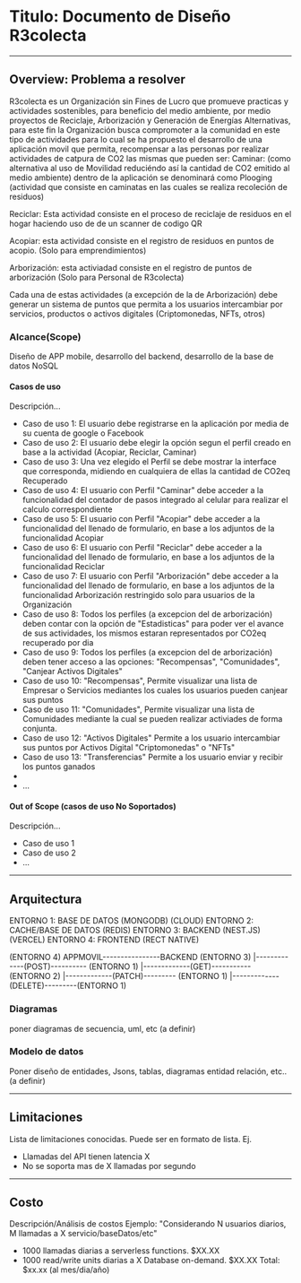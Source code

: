 # Titulo: Documento de Diseño R3colecta
---
## Overview: Problema a resolver
R3colecta es un Organización sin Fines de Lucro que promueve practicas y actividades sostenibles, para beneficio del medio ambiente, por medio proyectos de Reciclaje, Arborización y Generación de Energías Alternativas, para este fin la Organización busca compromoter a la comunidad en este tipo de actividades para lo cual se ha propuesto el desarrollo de una aplicación movil que permita, recompensar a las personas por realizar actividades de catpura de CO2 las mismas que pueden ser:
Caminar:  (como alternativa al uso de Movilidad reduciéndo así la cantidad de CO2 emitido al medio ambiente) dentro de la aplicación se denominará como Plooging (actividad que consiste en caminatas en las cuales se realiza recoleción de residuos)

Reciclar: Esta actividad consiste en el proceso de reciclaje de residuos en el hogar haciendo uso de de un scanner de codigo QR

Acopiar: esta actividad consiste en el registro de residuos en puntos de acopio. (Solo para emprendimientos)

Arborización: esta activiadad consiste en el registro de puntos de arborización (Solo para Personal de R3colecta)

Cada una de estas actividades (a excepción de la de Arborización) debe generar un sistema de puntos que permita a los usuarios intercambiar por servicios, productos o activos digitales (Criptomonedas, NFTs, otros)

### Alcance(Scope)
Diseño de APP mobile, desarrollo del backend, desarrollo de la base de datos NoSQL

#### Casos de uso
Descripción...
* Caso de uso 1: El usuario debe registrarse en la aplicación por media de su cuenta de google o Facebook
* Caso de uso 2: El usuario debe elegir la opción segun el perfil creado en base a la actividad (Acopiar, Reciclar, Caminar)
* Caso de uso 3: Una vez elegido el Perfil se debe mostrar la interface que corresponda, midiendo en cualquiera de ellas la cantidad de CO2eq Recuperado
* Caso de uso 4: El usuario con Perfil "Caminar" debe acceder a la funcionalidad del contador de pasos integrado al celular para realizar el calculo correspondiente
* Caso de uso 5: El usuario con Perfil "Acopiar" debe acceder a la funcionalidad del llenado de formulario, en base a los adjuntos de la funcionalidad Acopiar
* Caso de uso 6: El usuario con Perfil "Reciclar" debe acceder a la funcionalidad del llenado de formulario, en base a los adjuntos de la funcionalidad Reciclar
* Caso de uso 7: El usuario con Perfil "Arborización" debe acceder a la funcionalidad del llenado de formulario, en base a los adjuntos de la funcionalidad Arborización restringido solo para usuarios de la Organización
* Caso de uso 8: Todos los perfiles (a excepcion del de arborización) deben contar con la opción de "Estadisticas" para poder ver el avance de sus actividades, los mismos estaran representados por CO2eq recuperado por dia
* Caso de uso 9: Todos los perfiles (a excepcion del de arborización) deben tener acceso a las opciones: "Recompensas", "Comunidades", "Canjear Activos Digitales"
* Caso de uso 10: "Recompensas", Permite visualizar una lista de Empresar o Servicios mediantes los cuales los usuarios pueden canjear sus puntos
* Caso de uso 11: "Comunidades", Permite visualizar una lista de Comunidades mediante la cual se pueden realizar activiades de forma conjunta.
* Caso de uso 12: "Activos Digitales" Permite a los usuario intercambiar sus puntos por Activos Digital "Criptomonedas" o "NFTs"
* Caso de uso 13: "Transferencias" Permite a los usuario enviar y recibir los puntos ganados
* 
* ...

#### Out of Scope (casos de uso No Soportados)
Descripción...
* Caso de uso 1
* Caso de uso 2
* ...
---
## Arquitectura

ENTORNO 1: BASE DE DATOS (MONGODB) (CLOUD)
ENTORNO 2: CACHE/BASE DE DATOS (REDIS)
ENTORNO 3: BACKEND (NEST.JS) (VERCEL)
ENTORNO 4: FRONTEND (RECT NATIVE)


(ENTORNO 4) APPMOVIL----------------BACKEND (ENTORNO 3)
                                      |-------------(POST)---------- (ENTORNO 1)
                                      |-------------(GET)----------- (ENTORNO 2)
                                      |-------------(PATCH)--------- (ENTORNO 1)
                                      |-------------(DELETE)---------(ENTORNO 1)


### Diagramas
poner diagramas de secuencia, uml, etc (a definir)

### Modelo de datos
Poner diseño de entidades, Jsons, tablas, diagramas entidad relación, etc.. (a definir)

---
## Limitaciones
Lista de limitaciones conocidas. Puede ser en formato de lista.
Ej.
* Llamadas del API tienen latencia X
* No se soporta mas de X llamadas por segundo
---
## Costo
Descripción/Análisis de costos
Ejemplo:
"Considerando N usuarios diarios, M llamadas a X servicio/baseDatos/etc"
* 1000 llamadas diarias a serverless functions. $XX.XX
* 1000 read/write units diarias a X Database on-demand. $XX.XX
Total: $xx.xx (al mes/dia/año)
